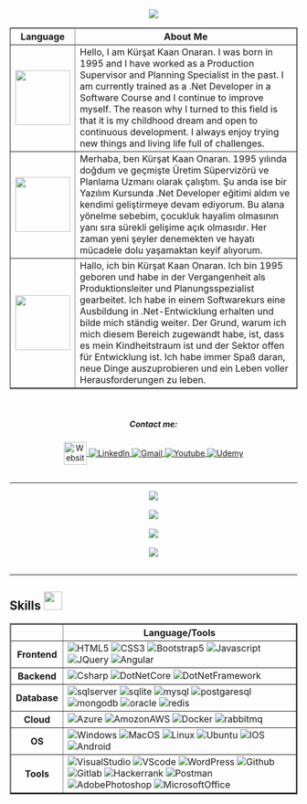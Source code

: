 <!-- Title -->
<p align="center">
    <img src="https://readme-typing-svg.herokuapp.com/?lines=Hello+Welcome+to+my+Github+page;I+am+a+Fullstack+Software+Developer&font=Fira%20Code&center=true&width=740&height=45&color=293462&vCenter=true&size=30">
</p>
<!-- End Title -->

<!-- About Me -->
<table border="1" width="70%" cellpadding="10" cellspacing="10">
    <thead>
      <tr>
        <th>Language</th>
        <th>About Me</th>
      </tr>
    </thead>
    <tbody>
        <tr>
            <td><img src="https://bewerbung.co/wp-content/uploads/2018/07/bewerbung-englisch.jpg" width='96'></td>
            <td>Hello, I am Kürşat Kaan Onaran. I was born in 1995 and I have worked as a Production Supervisor and Planning Specialist in the past. I am currently trained as a .Net Developer in a Software Course and I continue to improve myself. The reason why I turned to this field is that it is my childhood dream and open to continuous development. I always enjoy trying new things and living life full of challenges. 
            </td>
         </tr>
          <tr>
            <td><img src="https://upload.wikimedia.org/wikipedia/commons/thumb/b/b4/Flag_of_Turkey.svg/1200px-Flag_of_Turkey.svg.png" width='96'></td>
            <td>Merhaba, ben Kürşat Kaan Onaran. 1995 yılında doğdum ve geçmişte Üretim Süpervizörü ve Planlama Uzmanı olarak çalıştım. Şu anda ise bir Yazılım Kursunda .Net Developer eğitimi aldım ve kendimi geliştirmeye devam ediyorum. Bu alana yönelme sebebim, çocukluk hayalim olmasının yanı sıra sürekli gelişime açık olmasıdır. Her zaman yeni şeyler denemekten ve hayatı mücadele dolu yaşamaktan keyif alıyorum.</td>
          </tr>
          <tr>
            <td><img src="https://upload.wikimedia.org/wikipedia/en/thumb/b/ba/Flag_of_Germany.svg/1200px-Flag_of_Germany.svg.png" width='96'></td>
            <td>Hallo, ich bin Kürşat Kaan Onaran. Ich bin 1995 geboren und habe in der Vergangenheit als Produktionsleiter und Planungsspezialist gearbeitet. Ich habe in einem Softwarekurs eine Ausbildung in .Net-Entwicklung erhalten und bilde mich ständig weiter. Der Grund, warum ich mich diesem Bereich zugewandt habe, ist, dass es mein Kindheitstraum ist und der Sektor offen für Entwicklung ist. Ich habe immer Spaß daran, neue Dinge auszuprobieren und ein Leben voller Herausforderungen zu leben.</td>
          </tr>
    </tbody>
</table>
<!-- End About Me -->
<br>

<!-- Contact Me -->
<div align="center">
    <!--<div>
        <a href="https://github.com/KursatKaan/github-profile-views-counter">
            <img align="center" src="https://komarev.com/ghpvc/?username=KursatKaan&color=blue">
        </a>
        <a href="https://github.com/KursatKaan?tab=followers">
            <img align="center"  src="https://img.shields.io/github/followers/KursatKaan?style=flat-square&color=red">
        </a>      
    </div> -->
    <div>
        <h5><a>Contact me:</a></h5>
    </div>
    <div>
      <a href="#" target="_blank">
            <img align="center" src="https://img.shields.io/badge/website-000000?style=for-the-badge&logo=About.me&logoColor=white" height="40" alt="Website">
        </a>
      <a href="https://www.linkedin.com/in/kursatkaanonaran" target="_blank">
            <img align="center" src="https://img.shields.io/badge/LinkedIn-0077B5?style=for-the-badge&logo=linkedin&logoColor=white" alt="LinkedIn">
        </a>
      <a href="mailto:kursatkaanonaran@gmail.com" target="_blank">
            <img align="center" src="https://img.shields.io/badge/Gmail-D14836?style=for-the-badge&logo=gmail&logoColor=white" alt="Gmail">
        </a>
        <a href="#" target="_blank">
            <img align="center" src="https://img.shields.io/badge/YouTube-FF0000?style=for-the-badge&logo=youtube&logoColor=white" alt="Youtube">
      </a>
      <a href="#" target="_blank">
            <img align="center" src="https://img.shields.io/badge/Udemy-EC1252?style=for-the-badge&logo=Udemy&logoColor=white" alt="Udemy">
      </a>
      <br>
    </div>
</div>
<!-- End Contact Me -->
<br>
<hr />

<!-- Statistics -->
<div align="center">
  <div>
    <img src="https://github-profile-trophy.vercel.app/?username=KursatKaan&theme=darkhub&no-frame=true&column=4&margin-w=36&margin-h=12" />
  </div>
  <br>
    <!-- <div>
        <a href="https://github.com/ryo-ma/github-profile-trophy">
            <img src="https://github-profile-trophy.vercel.app/?username=KursatKaan&row=1&column=7&theme=darkhub" alt="KursatKaan" />
        </a>
    </div> -->
    <div>
        <a href="https://github.com/KursatKaan">
            <img align="center" src="https://github-readme-stats-sigma-five.vercel.app/api?username=KursatKaan&show_icons=true&bg_color=0d1117&text_color=bdc3c7&title_color=f1c40f&icon_color=f1c40f&hide_border=false" />
        </a>
        <br>
        <br>
        <a href="https://git.io/streak-stats">
            <img align="center" src="https://streak-stats.demolab.com?user=KursatKaan&theme=highcontrast&mode=weekly&exclude_days=Mon" />
        </a>
    </div>
    <br>
    <div>
        <a href="https://github.com/KursatKaan">
            <img align="center" src="https://github-readme-stats-sigma-five.vercel.app/api/top-langs/?username=KursatKaan&bg_color=0d1117&text_color=bdc3c7&title_color=f1c40f&hide_border=false&layout=compact&langs_count=10" />
        </a>
    </div>
</div>
<!-- End Statistics-->
<br>
<hr />

<!-- Skills -->
<div>
    <div>
        <h2> Skills <img src = "https://media2.giphy.com/media/QssGEmpkyEOhBCb7e1/giphy.gif?cid=ecf05e47a0n3gi1bfqntqmob8g9aid1oyj2wr3ds3mg700bl&rid=giphy.gif" width = 32> </h2>
    </div>
    <div>
        <table border="2" width="70%" cellpadding="10" cellspacing="10">
            <thead>
              <tr>
                <th></th>
                <th>Language/Tools</th>
              </tr>
            </thead>
            <tbody>
                <tr>
                    <th>Frontend</td>
                      <td>
                        <img src="https://img.shields.io/badge/HTML5-E34F26?style=for-the-badge&logo=html5&logoColor=white" alt="HTML5"/>
                        <img src="https://img.shields.io/badge/CSS3-1572B6?style=for-the-badge&logo=css3&logoColor=white" alt="CSS3"/>
                        <img src="https://img.shields.io/badge/Bootstrap-563D7C?style=for-the-badge&logo=bootstrap&logoColor=white" alt="Bootstrap5"/>
                        <img src="https://img.shields.io/badge/JavaScript-323330?style=for-the-badge&logo=javascript&logoColor=F7DF1E" alt="Javascript"/>
                        <img src="https://img.shields.io/badge/jQuery-0769AD?style=for-the-badge&logo=jquery&logoColor=white" alt="JQuery"/>
                        <img src="https://img.shields.io/badge/Angular-DD0031?style=for-the-badge&logo=angular&logoColor=white" alt="Angular"/>
                        <!--<img src="https://img.shields.io/badge/Sass-CC6699?style=for-the-badge&logo=sass&logoColor=white" alt="SASS" />-->
                        <!--<img src="https://img.shields.io/badge/React-20232A?style=for-the-badge&logo=react&logoColor=61DAFB" alt="React" />-->
                        <!--<img src="https://img.shields.io/badge/TypeScript-007ACC?style=for-the-badge&logo=typescript&logoColor=white" alt="Typescript"/>-->
                    </td>
                 </tr>
                  <tr>
                    <th>Backend</td>
                    <td>
                        <img src="https://img.shields.io/badge/C%23-512BD4?style=for-the-badge&logo=csharp&logoColor=white" alt="Csharp"/>  
                        <img src="https://img.shields.io/badge/.NET%20Core-512BD4?style=for-the-badge&logo=dotnet&logoColor=white" alt="DotNetCore"/>
                        <img src="https://img.shields.io/badge/.NET%20Framework-512BD4?style=for-the-badge&logo=dotnet&logoColor=white" alt="DotNetFramework"/>
                    </td>
                  </tr>
                  <tr>
                    <th>Database</td>
                      <td>
                        <img src="https://img.shields.io/badge/Microsoft%20SQL%20Server-CC2927?style=for-the-badge&logo=microsoft%20sql%20server&logoColor=white" alt="sqlserver"/>
                        <img src="https://img.shields.io/badge/Sqlite-003B57?style=for-the-badge&logo=sqlite&logoColor=white" alt="sqlite"/>
                        <img src="https://img.shields.io/badge/MySQL-005C84?style=for-the-badge&logo=mysql&logoColor=white" alt="mysql"/>
                        <img src="https://img.shields.io/badge/PostgreSQL-316192?style=for-the-badge&logo=postgresql&logoColor=white" alt="postgaresql"/>
                        <img src="https://img.shields.io/badge/MongoDB-4EA94B?style=for-the-badge&logo=mongodb&logoColor=white" alt="mongodb"/>
                        <img src="https://img.shields.io/badge/Oracle-F80000?style=for-the-badge&logo=Oracle&logoColor=white" alt="oracle"/>
                        <img src="https://img.shields.io/badge/redis-%23DD0031.svg?&style=for-the-badge&logo=redis&logoColor=white" alt="redis"/>
                    </td>
                  </tr>
                  <tr>
                    <th>Cloud</td>
                     <td>
                        <img src="https://img.shields.io/badge/microsoft%20azure-0089D6?style=for-the-badge&logo=microsoft-azure&logoColor=white" alt="Azure"/>
                        <img src="https://img.shields.io/badge/Amazon_AWS-FF9900?style=for-the-badge&logo=amazonaws&logoColor=white" alt="AmozonAWS"/>
                       <img src="https://img.shields.io/badge/Docker-2CA5E0?style=for-the-badge&logo=docker&logoColor=white" alt="Docker"/>
                       <img src="https://img.shields.io/badge/rabbitmq-%23FF6600.svg?&style=for-the-badge&logo=rabbitmq&logoColor=white" alt="rabbitmq"/>
                    </td>
                  </tr>
                  <tr>
                    <th>OS</td>
                      <td>
                        <img src ="https://img.shields.io/badge/Windows-0078D6?style=for-the-badge&logo=windows&logoColor=white" alt="Windows"/>
                        <img src ="https://img.shields.io/badge/mac%20os-000000?style=for-the-badge&logo=apple&logoColor=white" alt="MacOS"/>
                        <img src ="https://img.shields.io/badge/Linux-FCC624?style=for-the-badge&logo=linux&logoColor=black" alt="Linux"/>
                        <img src ="https://img.shields.io/badge/Ubuntu-E95420?style=for-the-badge&logo=ubuntu&logoColor=white" alt="Ubuntu"/>
                        <img src ="https://img.shields.io/badge/iOS-000000?style=for-the-badge&logo=ios&logoColor=white" alt="IOS"/>
                        <img src ="https://img.shields.io/badge/Android-3DDC84?style=for-the-badge&logo=android&logoColor=white" alt="Android"/>
                    </td>
                  </tr>
                  <tr>
                    <th>Tools</th>
                      <td>
                        <img src="https://img.shields.io/badge/Visual_Studio-5C2D91?style=for-the-badge&logo=visual%20studio&logoColor=white" alt="VisualStudio"/>
                        <img src ="https://img.shields.io/badge/VSCode-0078D4?style=for-the-badge&logo=visual%20studio%20code&logoColor=white" alt="VScode"/>
                        <img src ="https://img.shields.io/badge/Wordpress-21759B?style=for-the-badge&logo=wordpress&logoColor=white" alt="WordPress"/>
                        <img src="https://img.shields.io/badge/GitHub-100000?style=for-the-badge&logo=github&logoColor=white" alt="Github"/>   
                        <img src="https://img.shields.io/badge/GitLab-330F63?style=for-the-badge&logo=gitlab&logoColor=white" alt="Gitlab"/>
                        <img src="https://img.shields.io/badge/-Hackerrank-2EC866?style=for-the-badge&logo=HackerRank&logoColor=white" alt="Hackerrank"/>
                        <img src ="https://img.shields.io/badge/Postman-FF6C37?style=for-the-badge&logo=Postman&logoColor=white" alt="Postman"/>
                        <img src ="https://img.shields.io/badge/Adobe%20Photoshop-31A8FF?style=for-the-badge&logo=Adobe%20Photoshop&logoColor=black" alt="AdobePhotoshop"/>
                        <img src ="https://img.shields.io/badge/Microsoft_Office-D83B01?style=for-the-badge&logo=microsoft-office&logoColor=white" alt="MicrosoftOffice"/>     
                    </td>
                  </tr>
            </tbody>
        </table>
    </div>
</div>
<!-- End Skills -->

